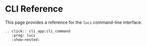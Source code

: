 # CLI Reference

This page provides a reference for the `luci` command-line interface.

```{eval-rst}
.. click:: cli_app:cli_command
   :prog: luci
   :show-nested:
```
